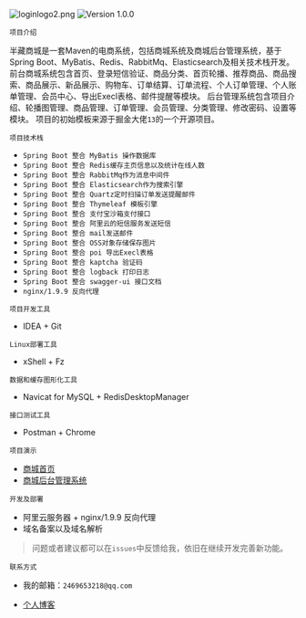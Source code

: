 ![loginlogo2.png](https://img.hacpai.com/file/2020/03/loginlogo2-29dc7fca.png)
![Version 1.0.0](https://img.shields.io/badge/version-1.0.0-yellow.svg)

`项目介绍`

半藏商城是一套Maven的电商系统，包括商城系统及商城后台管理系统，基于 Spring Boot、MyBatis、Redis、RabbitMq、Elasticsearch及相关技术栈开发。
前台商城系统包含首页、登录短信验证、商品分类、首页轮播、推荐商品、商品搜索、商品展示、新品展示、购物车、订单结算、订单流程、个人订单管理、个人账单管理、会员中心、导出Execl表格、邮件提醒等模块。
后台管理系统包含项目介绍、轮播图管理、商品管理、订单管理、会员管理、分类管理、修改密码、设置等模块。
项目的初始模板来源于掘金大佬`13`的一个开源项目。

`项目技术栈`

- `Spring Boot 整合 MyBatis 操作数据库`
- `Spring Boot 整合 Redis缓存主页信息以及统计在线人数`
- `Spring Boot 整合 RabbitMq作为消息中间件`
- `Spring Boot 整合 Elasticsearch作为搜索引擎`
- `Spring Boot 整合 Quartz定时扫描订单发送提醒邮件`
- `Spring Boot 整合 Thymeleaf 模板引擎`
- `Spring Boot 整合 支付宝沙箱支付接口 `
- `Spring Boot 整合 阿里云的短信服务发送短信 `
- `Spring Boot 整合 mail发送邮件 `
- `Spring Boot 整合 OSS对象存储保存图片 `
- `Spring Boot 整合 poi 导出Execl表格 `
- `Spring Boot 整合 kaptcha 验证码 `
- `Spring Boot 整合 logback 打印日志`
- `Spring Boot 整合 swagger-ui 接口文档`
- `nginx/1.9.9 反向代理`

`项目开发工具`

- IDEA + Git

`Linux部署工具`

- xShell + Fz

`数据和缓存图形化工具`

- Navicat for MySQL + RedisDesktopManager

`接口测试工具`

- Postman + Chrome

`项目演示`

- [商城首页](http://mall.babehome.com/index)
- [商城后台管理系统](http://mall.babehome.com/admin)

`开发及部署`

- 阿里云服务器 + nginx/1.9.9 反向代理
- 域名备案以及域名解析

> 问题或者建议都可以在`issues`中反馈给我，依旧在继续开发完善新功能。

`联系方式`

- 我的邮箱：`2469653218@qq.com`

- [个人博客](http://blog.babehome.com)



